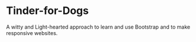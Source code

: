 # Tinder-for-Dogs
A witty and Light-hearted approach to learn and use Bootstrap and to make responsive websites.
